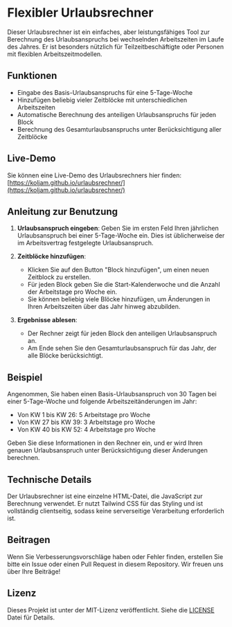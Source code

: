 # Flexibler Urlaubsrechner

Dieser Urlaubsrechner ist ein einfaches, aber leistungsfähiges Tool zur Berechnung des Urlaubsanspruchs bei wechselnden Arbeitszeiten im Laufe des Jahres. Er ist besonders nützlich für Teilzeitbeschäftigte oder Personen mit flexiblen Arbeitszeitmodellen.

## Funktionen

- Eingabe des Basis-Urlaubsanspruchs für eine 5-Tage-Woche
- Hinzufügen beliebig vieler Zeitblöcke mit unterschiedlichen Arbeitszeiten
- Automatische Berechnung des anteiligen Urlaubsanspruchs für jeden Block
- Berechnung des Gesamturlaubsanspruchs unter Berücksichtigung aller Zeitblöcke

## Live-Demo

Sie können eine Live-Demo des Urlaubsrechners hier finden: [https://koljam.github.io/urlaubsrechner/](https://koljam.github.io/urlaubsrechner/)

## Anleitung zur Benutzung

1. **Urlaubsanspruch eingeben**: 
   Geben Sie im ersten Feld Ihren jährlichen Urlaubsanspruch bei einer 5-Tage-Woche ein. Dies ist üblicherweise der im Arbeitsvertrag festgelegte Urlaubsanspruch.

2. **Zeitblöcke hinzufügen**:
   - Klicken Sie auf den Button "Block hinzufügen", um einen neuen Zeitblock zu erstellen.
   - Für jeden Block geben Sie die Start-Kalenderwoche und die Anzahl der Arbeitstage pro Woche ein.
   - Sie können beliebig viele Blöcke hinzufügen, um Änderungen in Ihren Arbeitszeiten über das Jahr hinweg abzubilden.

3. **Ergebnisse ablesen**:
   - Der Rechner zeigt für jeden Block den anteiligen Urlaubsanspruch an.
   - Am Ende sehen Sie den Gesamturlaubsanspruch für das Jahr, der alle Blöcke berücksichtigt.

## Beispiel

Angenommen, Sie haben einen Basis-Urlaubsanspruch von 30 Tagen bei einer 5-Tage-Woche und folgende Arbeitszeitänderungen im Jahr:

- Von KW 1 bis KW 26: 5 Arbeitstage pro Woche
- Von KW 27 bis KW 39: 3 Arbeitstage pro Woche
- Von KW 40 bis KW 52: 4 Arbeitstage pro Woche

Geben Sie diese Informationen in den Rechner ein, und er wird Ihren genauen Urlaubsanspruch unter Berücksichtigung dieser Änderungen berechnen.

## Technische Details

Der Urlaubsrechner ist eine einzelne HTML-Datei, die JavaScript zur Berechnung verwendet. Er nutzt Tailwind CSS für das Styling und ist vollständig clientseitig, sodass keine serverseitige Verarbeitung erforderlich ist.

## Beitragen

Wenn Sie Verbesserungsvorschläge haben oder Fehler finden, erstellen Sie bitte ein Issue oder einen Pull Request in diesem Repository. Wir freuen uns über Ihre Beiträge!

## Lizenz

Dieses Projekt ist unter der MIT-Lizenz veröffentlicht. Siehe die [LICENSE](LICENSE) Datei für Details.

